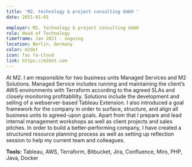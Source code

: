 ```yaml
---
title: 'M2. technology & project consulting GmbH '
date: 2021-01-01

employer: M2. technology & project consulting GmbH
role: Head of Technology
timeframe: Jan 2021 - ongoing
location: Berlin, Germany
color: m2dot
icon: fas fa-cloud
link: https://m2dot.com
---
```


At M2. I am responsible for two business units Managed Services and M2 Solutions. Managed Service includes running and maintaining the client’s AWS environments with Terraform according to the agreed SLAs and closely monitoring profitablility. Solutions include the development and selling of a webserver-based Tableau Extension. I also introduced a goal framework for the company in order to surface, structure, and align all business units to agreed-upon goals. Apart from that I prepare and lead internal management workshops as well as client projects and sales pitches. In order to build a better-performing company, I have created a structured resource planning process as well as setting up reflection session to help my current team and colleagues.

**Tools:** Tableau, AWS, Terraform, Bitbucket, Jira, Confluence, Miro, PHP, Java, Docker
